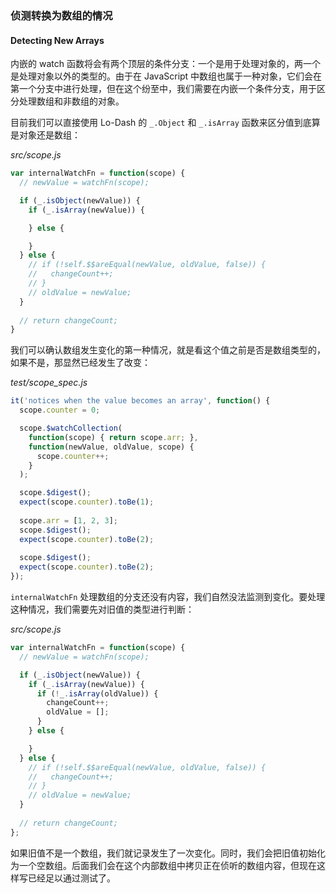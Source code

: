 ### 侦测转换为数组的情况
#### Detecting New Arrays

内嵌的 watch 函数将会有两个顶层的条件分支：一个是用于处理对象的，两一个是处理对象以外的类型的。由于在 JavaScript 中数组也属于一种对象，它们会在第一个分支中进行处理，但在这个纷至中，我们需要在内嵌一个条件分支，用于区分处理数组和非数组的对象。

目前我们可以直接使用 Lo-Dash 的 `_.Object` 和 `_.isArray` 函数来区分值到底算是对象还是数组：

_src/scope.js_

```js
var internalWatchFn = function(scope) {
  // newValue = watchFn(scope);

  if (_.isObject(newValue)) {
    if (_.isArray(newValue)) {

    } else {

    }
  } else {
    // if (!self.$$areEqual(newValue, oldValue, false)) {
    //   changeCount++;
    // }
    // oldValue = newValue;
  }
  
  // return changeCount;
}
````

我们可以确认数组发生变化的第一种情况，就是看这个值之前是否是数组类型的，如果不是，那显然已经发生了改变：

_test/scope_spec.js_

```js
it('notices when the value becomes an array', function() {
  scope.counter = 0;

  scope.$watchCollection(
    function(scope) { return scope.arr; },
    function(newValue, oldValue, scope) {
      scope.counter++;
    }
  );

  scope.$digest();
  expect(scope.counter).toBe(1);
  
  scope.arr = [1, 2, 3];
  scope.$digest();
  expect(scope.counter).toBe(2);
  
  scope.$digest();
  expect(scope.counter).toBe(2);
});
```

`internalWatchFn` 处理数组的分支还没有内容，我们自然没法监测到变化。要处理这种情况，我们需要先对旧值的类型进行判断：

_src/scope.js_

```js
var internalWatchFn = function(scope) {
  // newValue = watchFn(scope);

  if (_.isObject(newValue)) {
    if (_.isArray(newValue)) {
      if (!_.isArray(oldValue)) {
        changeCount++;
        oldValue = [];
      }
    } else {

    }
  } else {
    // if (!self.$$areEqual(newValue, oldValue, false)) {
    //   changeCount++;
    // }
    // oldValue = newValue;
  }
  
  // return changeCount;
};
```

如果旧值不是一个数组，我们就记录发生了一次变化。同时，我们会把旧值初始化为一个空数组。后面我们会在这个内部数组中拷贝正在侦听的数组内容，但现在这样写已经足以通过测试了。